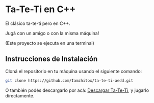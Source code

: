 # Ta-Te-Ti en C++

El clásico ta-te-ti pero en C++.

Jugá con un amigo o con la misma máquina!

(Este proyecto se ejecuta en una terminal)

## Instrucciones de Instalación

Cloná el repositorio en tu máquina usando el siguiente comando:

```bash
git clone https://github.com/Iamzhitox/ta-te-ti-aedd.git
```

O también podés descargarlo por acá: <a href="https://github.com/Iamzhitox/ta-te-ti-aedd/raw/main/tateti.exe" download>Descargar Ta-Te-Ti</a>, y jugarlo directamente.


